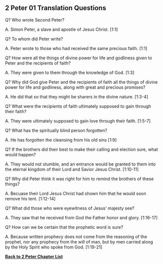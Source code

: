 ## 2 Peter 01 Translation Questions ##

Q? Who wrote Second Peter?

A. Simon Peter, a slave and apostle of Jesus Christ. [1:1]

Q? To whom did Peter write?

A. Peter wrote to those who had received the same precious faith. [1:1]

Q? How were all the things of divine power for life and godliness given to Peter and the recipients of faith?

A. They were given to them through the knowledge of God. [1:3]

Q? Why did God give Peter and the recipients of faith all the things of divine power for life and godliness, along with great and precious promises?

A. He did that so that they might be sharers in the divine nature. [1:3-4]

Q? What were the recipients of faith ultimately supposed to gain through their faith?

A. They were ultimately supposed to gain love through their faith. [1:5-7]

Q? What has the spiritually blind person forgotten?

A. He has forgotten the cleansing from his old sins [1:9]

Q? If the brothers did their best to make their calling and election sure, what would happen?

A. They would not stumble, and an entrance would be granted to them into the eternal kingdom of their Lord and Savior Jesus Christ. [1:10-11]

Q? Why did Peter think it was right for him to remind the brothers of these things?

A. Becuase their Lord Jesus Christ had shown him that he would soon remove his tent. [1:12-14]

Q? What did those who were eyewitness of Jesus' majesty see?

A. They saw that he received from God the Father honor and glory. [1:16-17]

Q? How can we be certain that the prophetic word is sure?

A. Because written prophecy does not come from the reasoning of the prophet, nor any prophecy from the will of man, but by men carried along by the Holy Spirit who spoke from God. [1:19-21]

__[Back to 2 Peter Chapter List](./)__

